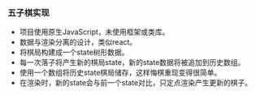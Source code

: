### 五子棋实现

- 项目使用原生JavaScript，未使用框架或类库。
- 数据与渲染分离的设计，类似react。
- 将棋局构建成一个state树形数据。
- 每一次落子将产生新的棋局state，新的state数据将被追加到历史数组。
- 使用一个数组将历史state棋局储存，这样悔棋重现变得很简单。
- 在渲染时，新的state会与前一个state对比，只定点渲染产生更新的棋子。
